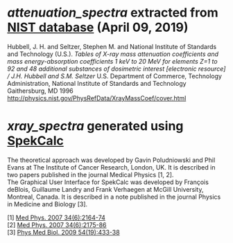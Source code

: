 # *attenuation_spectra* extracted from [NIST database](https://www.nist.gov/pml/x-ray-mass-attenuation-coefficients) (April 09, 2019)

Hubbell, J. H. and Seltzer, Stephen M. and National Institute of Standards and Technology (U.S.).  *Tables of X-ray mass attenuation coefficients and mass energy-absorption coefficients 1 keV to 20 MeV for elements Z=1 to 92 and 48 additional substances of dosimetric interest [electronic resource] / J.H. Hubbell and S.M. Seltzer*  U.S. Department of Commerce, Technology Administration, National Institute of Standards and Technology Gaithersburg, MD  1996  <http://physics.nist.gov/PhysRefData/XrayMassCoef/cover.html>


# *xray_spectra* generated using [SpekCalc](http://spekcalc.weebly.com/)

The theoretical approach was developed by Gavin Poludniowski and Phil Evans at The Institute of Cancer Research, London, UK. It is described in two papers published in the journal Medical Physics [1, 2].  
The Graphical User Interface for SpekCalc was developed by François deBlois, Guillaume Landry and Frank Verhaegen at McGill University, Montreal, Canada. It is described in a note published in the journal Physics in Medicine and Biology [3].

[1] [Med Phys. 2007 34(6):2164-74](http://dx.doi.org/10.1118/1.2734725)  
[2] [Med Phys. 2007 34(6):2175-86](http://dx.doi.org/10.1118/1.2734726)  
[3] [Phys Med Biol. 2009 54(19):433-38](http://iopscience.iop.org/0031-9155/54/19/N01)  
